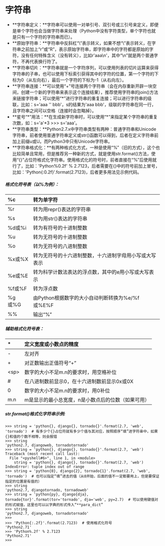 # 字符串

* **字符串定义：**字符串可以使用一对单引号、双引号或三引号来定义，即便是单个字符也会当做字符串来处理（Python中没有字符类型，单个字符也就是只有一个字符的字符串而已）。
* **原始字符串：**字符串中反斜杠“\”表示转义，如果不想“\”表示转义，在字符串之前加上“r”或“R”，表示原始字符串，即字符串中的字符都是原始的字符，没有任何特殊含义（没有转义），比如r'aaa\n'，其中“\n”就是两个普通字符，不再代表换行符了。
* **字符串切片：**字符串就是一个字符序列，可以使用列表的切片运算来获得字符串的子串，也可以使用下标索引获得其中的字符的位置，第一个字符的下标为0（从左向右），最后一个字符的下标为-1（从右向左）。
* **字符串连接：**可以使用“+”号连接两个字符串（会在内存重新开辟一块空间，创建一个新的字符串来表示这个连接结果），推荐使用字符串的join\(\)方法来链接字符串；可以使用“\*”进行字符串的重复连接；可以进行字符串的级联，比如：s='aaa '' bbb'，s的结果为'aaa  bbb'，级联的字符串在同一行，且字符串之间可以空格（连接时会忽略掉）。
* **星号“\*”用法：**在生成新字符串时，可以使用“\*”来指定某个字符串的重复次数，如：s='a'\*3 &gt;&gt;&gt; s='aaa'。
* **字符串类型：**Python2.7.x中字符串类型有两种：普通字符串和Unicode字符串，前者使用普通字符串定义或str\(\)函数可以得到，后者在定义字符串前加上前缀u或U。而Python3中只有Unicode字符串。
* **字符串格式化：**有两种格式化方式，一种是使用“%”（旧的方式），这个也比较简单且常用，但是推荐另一种新的方式，就是使用str.format\(\)方法，使用“{}”占位符格式化字符串。使用格式化的符号时，前者直接在“%”后使用就行了，比如：'Python%0.2f' % 2.7123，后者需要在{}中的符号前加上冒号，比如：'Python{:0.2f}'.format\(2.7123\)，后者更多用法见示例代码。

##### **格式化符号表（以%为例）：**

| %c | 转为单字符 |
| :--- | :--- |
| %r | 转为用repr\(\)表达的字符串 |
| %s | 转为用str\(\)表达的字符串 |
| %d或%i | 转为有符号的十进制整数 |
| %u | 转为无符号的十进制整数 |
| %o | 转为无符号的八进制整数 |
| %x或%X | 转为无符号的十六进制整数，十六进制字母用小写或大写表示 |
| %e或%E | 转为科学计数法表达的浮点数，其中的e用小写或大写表示 |
| %f或%F | 转为浮点数 |
| %g或%G | 由Python根据数字的大小自动判断转换为%e/%f或%E%F |
| %% | 输出“%” |

##### 辅助格式化符号表：

| \* | 定义宽度或小数点的精度 |
| :--- | :--- |
| - | 左对齐 |
| + | 对正数输出正值符号“+” |
| &lt;sp&gt; | 数字的大小不足m.n的要求时，用空格补位 |
| \# | 在八进制数前显示0，在十六进制数前显示0x或0X |
| 0 | 数字的大小不足m.n的要求时，用0补位 |
| m.n | m是显示的最小总宽度，n是小数点后的位数（如果可用） |

##### **str.format\(\)格式化字符串示例:**

```text
>>> string = 'python{}, django{}, tornado{}'.format(2.7, 'web', 'tornado')  # 有多少个{}占位符就有多少个值与其对应，按照顺序“填”进字符串中，如果{}和值的个数不相等，则会报错
>>> string
'python2.7, djangoweb, tornadotornado'
>>> string = 'python{}, django{}, tornado{}'.format(2.7, 'web')
Traceback (most recent call last):
  File "<pyshell#6>", line 1, in <module>
    string = 'python{}, django{}, tornado{}'.format(2.7, 'web')
IndexError: tuple index out of range
>>> string = 'python{0}, django{2}, tornado{1}'.format(2.7, 'web', 'tornado')  # 也可以指定“填”进去的值（从0开始，后面的值不一定都要用上，但是要保证指定的位置是有值的）
>>> string
'python2.7, djangotornado, tornadoweb'
>>> string = 'python{py}, django{dja}, tornado{tor}'.format(tor='tornado', dja='web', py=2.7)  # 可以使用键值对的形式赋值，这里也可以以字典的形式传入“**para_dict”
>>> string
'python2.7, djangoweb, tornadotornado'
>>>
>>> 'Python{:.2f}'.format(2.7123)  # 使用格式化符号
'Python2.71'
>>> 'Python%.2f' % 2.7123
'Python2.71'
>>>
```



